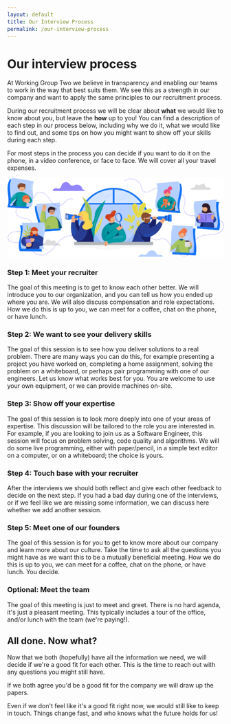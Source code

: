 ```yaml
---
layout: default
title: Our Interview Process
permalink: /our-interview-process
---
```


# Our interview process

At Working Group Two we believe in transparency and enabling our teams to work in the way that best suits them.
We see this as a strength in our company and want to apply the same principles to our recruitment process.

During our recruitment process we will be clear about **what** we would like to
know about you, but leave the **how** up to you!
You can find a description of each step in our process below, including why we do it,
what we would like to find out, and some tips on how you might want to show off your skills during each step.

For most steps in the process you can decide if you want to do it on the phone, in a video conference, or face to face.
We will cover all your travel expenses.

<img src="/img/illustrations/our-interview-process.png" alt="Decorative illustration">

### Step 1: Meet your recruiter
The goal of this meeting is to get to know each other better. We will introduce you to our
organization, and you can tell us how you ended up where you are.
We will also discuss compensation and role expectations.
How we do this is up to you, we can meet for a coffee, chat on the phone, or have lunch.

### Step 2: We want to see your delivery skills
The goal of this session is to see how you deliver solutions to a real problem. There are many ways you can do this, for example presenting a project you have worked on, completing a home assignment, solving the problem on a whiteboard, or perhaps pair programming with one of our engineers. Let us know what works best for you. You are welcome to use your own equipment, or we can provide machines on-site.

### Step 3: Show off your expertise
The goal of this session is to look more deeply into one of your areas of expertise. This discussion will be tailored to the role you are interested in. For example, if you are looking to join us as a Software Engineer, this session will focus on problem solving, code quality and algorithms. We will do some live programming, either with paper/pencil, in a simple text editor on a computer, or on a whiteboard; the choice is yours.

### Step 4: Touch base with your recruiter
After the interviews we should both reflect and give each other feedback to decide on the next step.
If you had a bad day during one of the interviews, or if we feel like we are missing some information,
we can discuss here whether we add another session.

### Step 5: Meet one of our founders
The goal of this session is for you to get to know more about our company and learn more about our culture.
Take the time to ask all the questions you might have as we want this to be a mutually beneficial meeting.
How we do this is up to you, we can meet for a coffee, chat on the phone, or have lunch. You decide.

### Optional: Meet the team
The goal of this meeting is just to meet and greet. There is no hard agenda, it's just a pleasant meeting.
This typically includes a tour of the office, and/or lunch with the team (we're paying!).

## All done. Now what?

Now that we both (hopefully) have all the information we need,
we will decide if we're a good fit for each other.
This is the time to reach out with any questions you might still have.

If we both agree you'd be a good fit for the company we will draw up the papers.

Even if we don't feel like it's a good fit right now, we would still like to keep in touch.
Things change fast, and who knows what the future holds for us!

